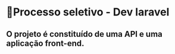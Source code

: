# 🚀Processo seletivo - Dev laravel

## O projeto é constituído de uma API e uma aplicação front-end.
